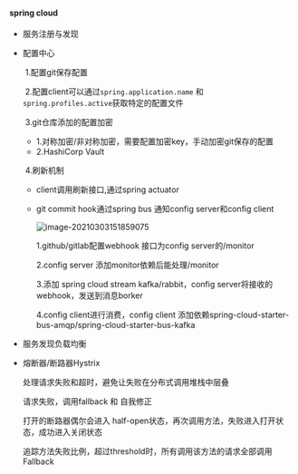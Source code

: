 ####  spring cloud

* 服务注册与发现

* 配置中心

  ​	1.配置git保存配置

  ​	2.配置client可以通过`spring.application.name` 和 `spring.profiles.active`获取特定的配置文件

  ​	3.git仓库添加的配置加密

  * 1.对称加密/非对称加密，需要配置加密key，手动加密git保存的配置
  * 2.HashiCorp Vault

  ​    4.刷新机制

  *  client调用刷新接口,通过spring actuator

  * git commit hook通过spring bus 通知config server和config client 

    ![image-20210303151859075](https://gitee.com/zzz_123456/picgo/main/20210303151911.png)

    1.github/gitlab配置webhook 接口为config server的/monitor

    2.config server 添加monitor依赖后能处理/monitor

    3.添加 spring cloud stream kafka/rabbit，config server将接收的webhook，发送到消息borker

    4.config client进行消费，config client 添加依赖spring-cloud-starter-bus-amqp/spring-cloud-starter-bus-kafka

* 服务发现负载均衡

* 熔断器/断路器Hystrix

  处理请求失败和超时，避免让失败在分布式调用堆栈中层叠

  请求失败，调用fallback 和 自我修正

  打开的断路器偶尔会进入 half-open状态，再次调用方法，失败进入打开状态，成功进入关闭状态

  追踪方法失败比例，超过threshold时，所有调用该方法的请求全部调用Fallback


